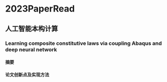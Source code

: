 # 2023PaperRead
## 人工智能本构计算
### Learning composite constitutive laws via coupling Abaqus and deep neural network
#### 摘要
#### 论文创新点及实现方法